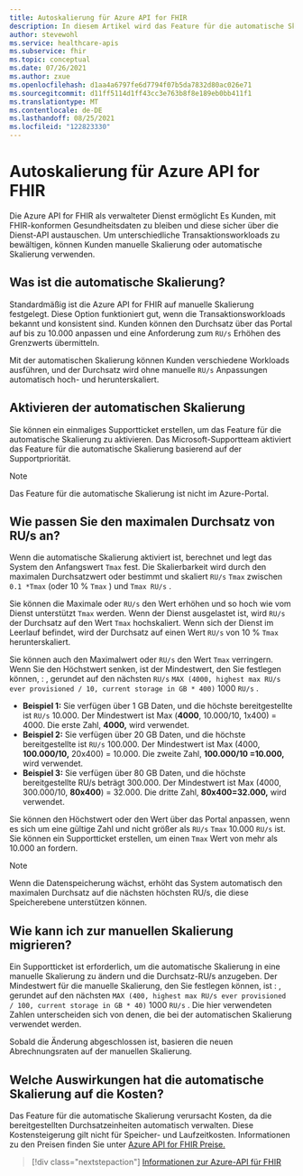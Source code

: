 ```yaml
---
title: Autoskalierung für Azure API for FHIR
description: In diesem Artikel wird das Feature für die automatische Skalierung für Azure API for FHIR.
author: stevewohl
ms.service: healthcare-apis
ms.subservice: fhir
ms.topic: conceptual
ms.date: 07/26/2021
ms.author: zxue
ms.openlocfilehash: d1aa4a6797fe6d7794f07b5da7832d80ac026e71
ms.sourcegitcommit: d11ff5114d1ff43cc3e763b8f8e189eb0bb411f1
ms.translationtype: MT
ms.contentlocale: de-DE
ms.lasthandoff: 08/25/2021
ms.locfileid: "122823330"
---
```

# <a name="autoscale-for-azure-api-for-fhir"></a>Autoskalierung für Azure API for FHIR 

Die Azure API for FHIR als verwalteter Dienst ermöglicht Es Kunden, mit FHIR-konformen Gesundheitsdaten zu bleiben und diese sicher über die Dienst-API austauschen. Um unterschiedliche Transaktionsworkloads zu bewältigen, können Kunden manuelle Skalierung oder automatische Skalierung verwenden.

## <a name="what-is-autoscale"></a>Was ist die automatische Skalierung?

Standardmäßig ist die Azure API for FHIR auf manuelle Skalierung festgelegt. Diese Option funktioniert gut, wenn die Transaktionsworkloads bekannt und konsistent sind. Kunden können den Durchsatz über das Portal auf bis zu 10.000 anpassen und eine Anforderung zum `RU/s` Erhöhen des Grenzwerts übermitteln. 

Mit der automatischen Skalierung können Kunden verschiedene Workloads ausführen, und der Durchsatz wird ohne manuelle `RU/s` Anpassungen automatisch hoch- und herunterskaliert.

## <a name="how-to-enable-autoscale"></a>Aktivieren der automatischen Skalierung

Sie können ein einmaliges Supportticket erstellen, um das Feature für die automatische Skalierung zu aktivieren. Das Microsoft-Supportteam aktiviert das Feature für die automatische Skalierung basierend auf der Supportpriorität.

> [!NOTE]
> Das Feature für die automatische Skalierung ist nicht im Azure-Portal.

## <a name="how-to-adjust-the-maximum-throughput-rus"></a>Wie passen Sie den maximalen Durchsatz von RU/s an?

Wenn die automatische Skalierung aktiviert ist, berechnet und legt das System den Anfangswert `Tmax` fest. Die Skalierbarkeit wird durch den maximalen Durchsatzwert oder bestimmt und skaliert `RU/s` `Tmax` zwischen `0.1 *Tmax` (oder 10 % `Tmax` ) und `Tmax RU/s` . 

Sie können die Maximale oder `RU/s` den Wert erhöhen und so hoch wie vom Dienst unterstützt `Tmax` werden. Wenn der Dienst ausgelastet ist, wird `RU/s` der Durchsatz auf den Wert `Tmax` hochskaliert. Wenn sich der Dienst im Leerlauf befindet, wird der Durchsatz auf einen Wert `RU/s` von 10 % `Tmax` herunterskaliert.
 
Sie können auch den Maximalwert oder `RU/s` den Wert `Tmax` verringern. Wenn Sie den Höchstwert senken, ist der Mindestwert, den Sie festlegen können, : , gerundet auf den nächsten `RU/s` `MAX (4000, highest max RU/s ever provisioned / 10, current storage in GB * 400)` 1000 `RU/s` .

* **Beispiel 1:** Sie verfügen über 1 GB Daten, und die höchste bereitgestellte ist `RU/s` 10.000. Der Mindestwert ist Max (**4000**, 10.000/10, 1x400) = 4000. Die erste Zahl, **4000,** wird verwendet.
* **Beispiel 2:** Sie verfügen über 20 GB Daten, und die höchste bereitgestellte ist `RU/s` 100.000. Der Mindestwert ist Max (4000, **100.000/10,** 20x400) = 10.000. Die zweite Zahl, **100.000/10 =10.000,** wird verwendet.
* **Beispiel 3:** Sie verfügen über 80 GB Daten, und die höchste bereitgestellte RU/s beträgt 300.000. Der Mindestwert ist Max (4000, 300.000/10, **80x400**) = 32.000. Die dritte Zahl, **80x400=32.000,** wird verwendet.

Sie können den Höchstwert oder den Wert über das Portal anpassen, wenn es sich um eine gültige Zahl und nicht größer als `RU/s` `Tmax` 10.000 `RU/s` ist. Sie können ein Supportticket erstellen, um einen `Tmax` Wert von mehr als 10.000 an fordern.

>[!Note] 
>Wenn die Datenspeicherung wächst, erhöht das System automatisch den maximalen Durchsatz auf die nächsten höchsten RU/s, die diese Speicherebene unterstützen können.


## <a name="how-to-migrate-to-manual-scale"></a>Wie kann ich zur manuellen Skalierung migrieren?

Ein Supportticket ist erforderlich, um die automatische Skalierung in eine manuelle Skalierung zu ändern und die Durchsatz-RU/s anzugeben. Der Mindestwert für die manuelle Skalierung, den Sie festlegen können, ist : , gerundet auf den nächsten `MAX (400, highest max RU/s ever provisioned / 100, current storage in GB * 40)` 1000 `RU/s` . Die hier verwendeten Zahlen unterscheiden sich von denen, die bei der automatischen Skalierung verwendet werden.

Sobald die Änderung abgeschlossen ist, basieren die neuen Abrechnungsraten auf der manuellen Skalierung.

## <a name="what-is-the-cost-impact-of-autoscale"></a>Welche Auswirkungen hat die automatische Skalierung auf die Kosten?

Das Feature für die automatische Skalierung verursacht Kosten, da die bereitgestellten Durchsatzeinheiten automatisch verwalten. Diese Kostensteigerung gilt nicht für Speicher- und Laufzeitkosten. Informationen zu den Preisen finden Sie unter [Azure API for FHIR Preise.](https://azure.microsoft.com/pricing/details/azure-api-for-fhir/)

>[!div class="nextstepaction"]
>[Informationen zur Azure-API für FHIR](overview.md)

